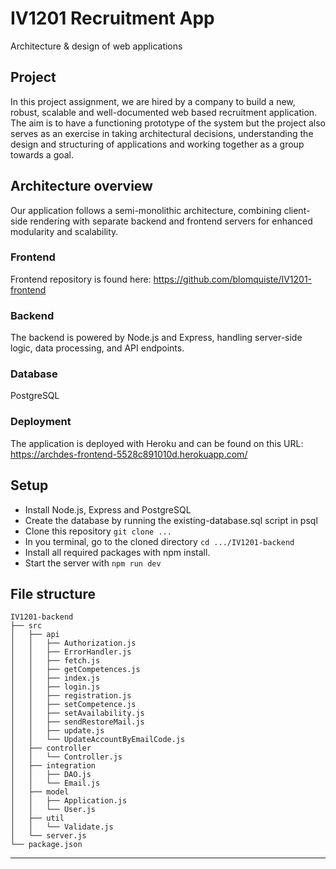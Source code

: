 # IV1201 Recruitment App
Architecture &amp; design of web applications

## Project
In this project assignment, we are hired by a company to build a new, robust, scalable and well-documented web based recruitment application.
The aim is to have a functioning prototype of the system but the project also serves as an exercise in taking architectural decisions, understanding the design and structuring of applications and working together as a group towards a goal.

## Architecture overview
Our application follows a semi-monolithic architecture, combining client-side rendering with separate backend and frontend servers for enhanced modularity and scalability.
### Frontend
Frontend repository is found here: https://github.com/blomquiste/IV1201-frontend
### Backend
The backend is powered by Node.js and Express, handling server-side logic, data processing, and API endpoints.
### Database
PostgreSQL
### Deployment
The application is deployed with Heroku and can be found on this URL: https://archdes-frontend-5528c891010d.herokuapp.com/

## Setup
* Install Node.js, Express and PostgreSQL
* Create the database by running the existing-database.sql script in psql
* Clone this repository ```git clone ...```
* In you terminal, go to the cloned directory ```cd .../IV1201-backend```
* Install all required packages with npm install.
* Start the server with ```npm run dev```

## File structure
```
IV1201-backend
├── src
│   ├── api
│   │   ├── Authorization.js
│   │   ├── ErrorHandler.js
│   │   ├── fetch.js
│   │   ├── getCompetences.js
│   │   ├── index.js
│   │   ├── login.js
│   │   ├── registration.js
│   │   ├── setCompetence.js
│   │   ├── setAvailability.js
│   │   ├── sendRestoreMail.js
│   │   ├── update.js
│   │   └── UpdateAccountByEmailCode.js
│   ├── controller
│   │   └── Controller.js
│   ├── integration
│   │   ├── DAO.js
│   │   └── Email.js
│   ├── model
│   │   ├── Application.js
│   │   └── User.js
│   ├── util
│   │   └── Validate.js
│   └── server.js
└── package.json
```

________________________________________
